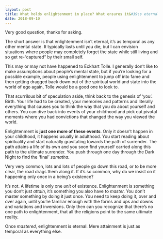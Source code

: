 ```yaml
---
layout: post
title: What holds enlightenment in place? What ensures it&#39;s eternal?
date: 2018-09-10
---
```


<p>Very good question, thanks for asking.</p><p>The short answer is that enlightenment isn’t eternal, it’s as temporal as any other mental state. It typically lasts until you die, but I can envision situations where people may completely forget the state while still living and so get re-“captured” by their small self.</p><p>This may or may not have happened to Eckhart Tolle. I generally don’t like to make assumptions about people’s mental state, but if you’re looking for a possible example, people using enlightenment to jump off into fame and then getting dragged back down out of the spiritual world and state into the world of ego again, Tolle would be a good one to look to.</p><p>That scurrilous bit of speculation aside, think back to the genesis of ‘you’. Birth. Your life had to be created, your memories and patterns and literally everything that causes you to think the way that you do about yourself and others. You can dive back into events of your childhood and pick out pivotal moments where you had convictions that changed the way you viewed the world.</p><p>Enlightenment is <b>just one more of these events</b>. Only it doesn’t happen in your childhood, it happens usually in adulthood. You start reading about spirituality and start naturally gravitating towards the path of surrender. The path attains a life of its own and you soon find yourself carried along this path to the ultimate surrender. You push through one day through the Dark Night to find the ‘final’ <i>samatha</i>.</p><p>Very very common, lots and lots of people go down this road, or to be more clear, the road drags them along it. If it’s so common, why do we insist on it happening only once in a being’s existence?</p><p>It’s not. A lifetime is only one <i>unit</i> of existence. Enlightenment is something you don’t just <i>attain</i>, it’s something you also have to <i>master.</i> You don’t master something by doing it just once. You need to keep doing it, over and over again, until you’re familiar enough with the forms and ups and downs and variations and inversions. Only then can you recognize that there’s no one path to enlightenment, that all the religions point to the same ultimate reality.</p><p>Once <i>mastered</i>, enlightenment is eternal. Mere attainment is just as temporal as everything else.</p>
